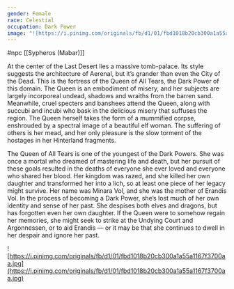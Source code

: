 ```yaml
---
gender: Female
race: Celestial
occupation: Dark Power
image: "![https://i.pinimg.com/originals/fb/d1/01/fbd1018b20cb300a1a55a1167f3700aa.jpg](https://i.pinimg.com/originals/fb/d1/01/fbd1018b20cb300a1a55a1167f3700aa.jpg)"
---
```

 #npc [[Sypheros (Mabar)]]

At the center of the Last Desert lies a massive tomb-palace. Its style suggests the architecture of Aerenal, but it’s grander than even the City of the Dead. This is the fortress of the Queen of All Tears, the Dark Power of this domain. The Queen is an embodiment of misery, and her subjects are largely incorporeal undead, shadows and wraiths from the barren sand. Meanwhile, cruel specters and banshees attend the Queen, along with succubi and incubi who bask in the delicious misery that suffuses the region. The Queen herself takes the form of a mummified corpse, enshrouded by a spectral image of a beautiful elf woman. The suffering of others is her mead, and her only pleasure is the slow torment of the hostages in her Hinterland fragments.

The Queen of All Tears is one of the youngest of the Dark Powers. She was once a mortal who dreamed of mastering life and death, but her pursuit of these goals resulted in the deaths of everyone she ever loved and everyone who shared her blood. Her kingdom was razed, and she killed her own daughter and transformed her into a lich, so at least one piece of her legacy might survive. Her name was Minara Vol, and she was the mother of Erandis Vol. In the process of becoming a Dark Power, she’s lost much of her own identity and sense of her past. She despises both elves and dragons, but has forgotten even her own daughter. If the Queen were to somehow regain her memories, she might seek to strike at the Undying Court and Argonnessen, or to aid Erandis — or it may be that she continues to dwell in her despair and ignore her past.

![https://i.pinimg.com/originals/fb/d1/01/fbd1018b20cb300a1a55a1167f3700aa.jpg](https://i.pinimg.com/originals/fb/d1/01/fbd1018b20cb300a1a55a1167f3700aa.jpg)
